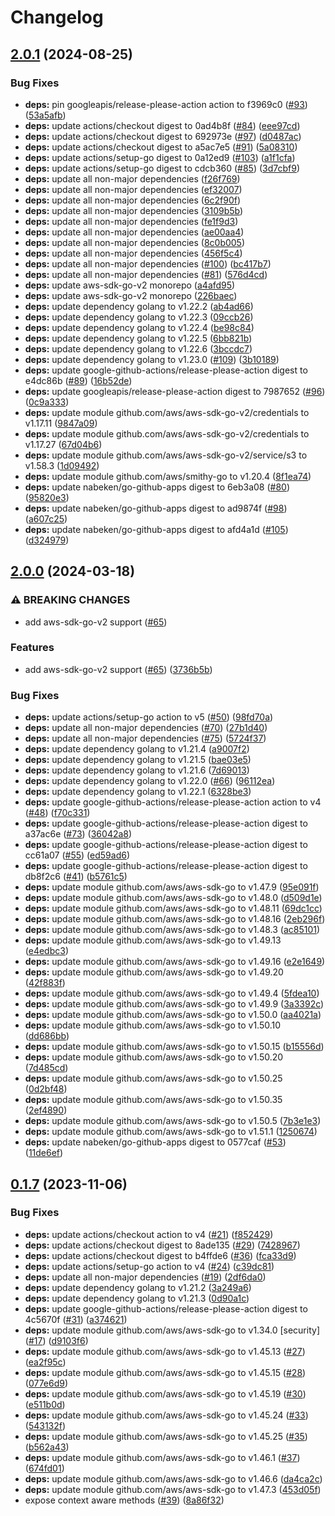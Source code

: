 # Changelog

## [2.0.1](https://github.com/nabeken/aws-go-s3/compare/v2.0.0...v2.0.1) (2024-08-25)


### Bug Fixes

* **deps:** pin googleapis/release-please-action action to f3969c0 ([#93](https://github.com/nabeken/aws-go-s3/issues/93)) ([53a5afb](https://github.com/nabeken/aws-go-s3/commit/53a5afbcceb4f5573b560ebc5512318b0473e53c))
* **deps:** update actions/checkout digest to 0ad4b8f ([#84](https://github.com/nabeken/aws-go-s3/issues/84)) ([eee97cd](https://github.com/nabeken/aws-go-s3/commit/eee97cd5f46899c180f251230cbbef80c9436cc9))
* **deps:** update actions/checkout digest to 692973e ([#97](https://github.com/nabeken/aws-go-s3/issues/97)) ([d0487ac](https://github.com/nabeken/aws-go-s3/commit/d0487acaa0d2cc0d66b8e27f98549b5e566ce83c))
* **deps:** update actions/checkout digest to a5ac7e5 ([#91](https://github.com/nabeken/aws-go-s3/issues/91)) ([5a08310](https://github.com/nabeken/aws-go-s3/commit/5a0831012ee6ddd41d6b576e6290e6b07337716a))
* **deps:** update actions/setup-go digest to 0a12ed9 ([#103](https://github.com/nabeken/aws-go-s3/issues/103)) ([a1f1cfa](https://github.com/nabeken/aws-go-s3/commit/a1f1cfa5e0fb79e0834cd7c03feea242030fda88))
* **deps:** update actions/setup-go digest to cdcb360 ([#85](https://github.com/nabeken/aws-go-s3/issues/85)) ([3d7cbf9](https://github.com/nabeken/aws-go-s3/commit/3d7cbf905d3842a2dee26deecbaadfe83826d6cf))
* **deps:** update all non-major dependencies ([f26f769](https://github.com/nabeken/aws-go-s3/commit/f26f76908f8a1c6d8ba74b6d03c48ae14e728445))
* **deps:** update all non-major dependencies ([ef32007](https://github.com/nabeken/aws-go-s3/commit/ef32007b8cd4a683cc609220016080919118eb79))
* **deps:** update all non-major dependencies ([6c2f90f](https://github.com/nabeken/aws-go-s3/commit/6c2f90f5ab470a2422ab926f8aebd66af2bd6950))
* **deps:** update all non-major dependencies ([3109b5b](https://github.com/nabeken/aws-go-s3/commit/3109b5b1bf724122713a5e8e077108170da1c17f))
* **deps:** update all non-major dependencies ([fe1f9d3](https://github.com/nabeken/aws-go-s3/commit/fe1f9d3db50945458911851940bfac67c2b601f7))
* **deps:** update all non-major dependencies ([ae00aa4](https://github.com/nabeken/aws-go-s3/commit/ae00aa4587334152173a3488dfe05b407a1b97ad))
* **deps:** update all non-major dependencies ([8c0b005](https://github.com/nabeken/aws-go-s3/commit/8c0b005d49d92ff7b9c724a00286b0a597a9aa8c))
* **deps:** update all non-major dependencies ([456f5c4](https://github.com/nabeken/aws-go-s3/commit/456f5c448b1ea77577e117c460752975f81be786))
* **deps:** update all non-major dependencies ([#100](https://github.com/nabeken/aws-go-s3/issues/100)) ([bc417b7](https://github.com/nabeken/aws-go-s3/commit/bc417b7b1d514803823e1f8e5aed0db05ed0080e))
* **deps:** update all non-major dependencies ([#81](https://github.com/nabeken/aws-go-s3/issues/81)) ([576d4cd](https://github.com/nabeken/aws-go-s3/commit/576d4cd35c5e448781c2048a9b930ee949905a66))
* **deps:** update aws-sdk-go-v2 monorepo ([a4afd95](https://github.com/nabeken/aws-go-s3/commit/a4afd95c56da7df0072457578cdec2e6a4cb28e1))
* **deps:** update aws-sdk-go-v2 monorepo ([226baec](https://github.com/nabeken/aws-go-s3/commit/226baec21a9595ad2c532d587c519c060a5aae1c))
* **deps:** update dependency golang to v1.22.2 ([ab4ad66](https://github.com/nabeken/aws-go-s3/commit/ab4ad6603f699ae9437d4cb4121f0dca3de01f8d))
* **deps:** update dependency golang to v1.22.3 ([09ccb26](https://github.com/nabeken/aws-go-s3/commit/09ccb26380c5b7cece3658c79b45468770b739dd))
* **deps:** update dependency golang to v1.22.4 ([be98c84](https://github.com/nabeken/aws-go-s3/commit/be98c84295d46be7fecec40538d9cfde8b1a19dd))
* **deps:** update dependency golang to v1.22.5 ([6bb821b](https://github.com/nabeken/aws-go-s3/commit/6bb821bb7d5563de4a17724ac6eb8341eaaff0fd))
* **deps:** update dependency golang to v1.22.6 ([3bccdc7](https://github.com/nabeken/aws-go-s3/commit/3bccdc7dc03e3dc4e9c84403c12d76e463b707d8))
* **deps:** update dependency golang to v1.23.0 ([#109](https://github.com/nabeken/aws-go-s3/issues/109)) ([3b10189](https://github.com/nabeken/aws-go-s3/commit/3b10189b540d3e7deac8479ac02dca7d9c6589bd))
* **deps:** update google-github-actions/release-please-action digest to e4dc86b ([#89](https://github.com/nabeken/aws-go-s3/issues/89)) ([16b52de](https://github.com/nabeken/aws-go-s3/commit/16b52de0ff921c58e280d79fa8d4cf228a48136f))
* **deps:** update googleapis/release-please-action digest to 7987652 ([#96](https://github.com/nabeken/aws-go-s3/issues/96)) ([0c9a333](https://github.com/nabeken/aws-go-s3/commit/0c9a3336036218864cb860f0a0ef3e9845cce46c))
* **deps:** update module github.com/aws/aws-sdk-go-v2/credentials to v1.17.11 ([9847a09](https://github.com/nabeken/aws-go-s3/commit/9847a092b741cde289636755064045bcc980c9d3))
* **deps:** update module github.com/aws/aws-sdk-go-v2/credentials to v1.17.27 ([67d04b6](https://github.com/nabeken/aws-go-s3/commit/67d04b68f4855ebcaf728d1faa25a884bbcf9f99))
* **deps:** update module github.com/aws/aws-sdk-go-v2/service/s3 to v1.58.3 ([1d09492](https://github.com/nabeken/aws-go-s3/commit/1d09492f4e32386c63e66cc50901ff225a7cfb32))
* **deps:** update module github.com/aws/smithy-go to v1.20.4 ([8f1ea74](https://github.com/nabeken/aws-go-s3/commit/8f1ea7492af66aa6e548b81d3bbbcf4742153206))
* **deps:** update nabeken/go-github-apps digest to 6eb3a08 ([#80](https://github.com/nabeken/aws-go-s3/issues/80)) ([95820e3](https://github.com/nabeken/aws-go-s3/commit/95820e3e69f139890a00925b69b86119e480f828))
* **deps:** update nabeken/go-github-apps digest to ad9874f ([#98](https://github.com/nabeken/aws-go-s3/issues/98)) ([a607c25](https://github.com/nabeken/aws-go-s3/commit/a607c25511f1c9fb07930ebab362144c566de1ea))
* **deps:** update nabeken/go-github-apps digest to afd4a1d ([#105](https://github.com/nabeken/aws-go-s3/issues/105)) ([d324979](https://github.com/nabeken/aws-go-s3/commit/d32497986b43673078dd84c9aca1ae56e0369e53))

## [2.0.0](https://github.com/nabeken/aws-go-s3/compare/v0.1.7...v2.0.0) (2024-03-18)


### ⚠ BREAKING CHANGES

* add aws-sdk-go-v2 support ([#65](https://github.com/nabeken/aws-go-s3/issues/65))

### Features

* add aws-sdk-go-v2 support ([#65](https://github.com/nabeken/aws-go-s3/issues/65)) ([3736b5b](https://github.com/nabeken/aws-go-s3/commit/3736b5b68994335013a789c9277adef1a8a7ce6e))


### Bug Fixes

* **deps:** update actions/setup-go action to v5 ([#50](https://github.com/nabeken/aws-go-s3/issues/50)) ([98fd70a](https://github.com/nabeken/aws-go-s3/commit/98fd70a708da6d10814c2b69abf549e7f704d13f))
* **deps:** update all non-major dependencies ([#70](https://github.com/nabeken/aws-go-s3/issues/70)) ([27b1d40](https://github.com/nabeken/aws-go-s3/commit/27b1d4042ffa3d8fe907fe847c211336aeba6b92))
* **deps:** update all non-major dependencies ([#75](https://github.com/nabeken/aws-go-s3/issues/75)) ([5724f37](https://github.com/nabeken/aws-go-s3/commit/5724f377214aa69b6ecff2c965475ebdfdf4a21c))
* **deps:** update dependency golang to v1.21.4 ([a9007f2](https://github.com/nabeken/aws-go-s3/commit/a9007f2ebdb875d831202e6be364ea4517a82ed7))
* **deps:** update dependency golang to v1.21.5 ([bae03e5](https://github.com/nabeken/aws-go-s3/commit/bae03e5c026e6b82054a33913b633312c514bff6))
* **deps:** update dependency golang to v1.21.6 ([7d69013](https://github.com/nabeken/aws-go-s3/commit/7d69013d769bb551094aa76dba7c1f7fc2d3e939))
* **deps:** update dependency golang to v1.22.0 ([#66](https://github.com/nabeken/aws-go-s3/issues/66)) ([96112ea](https://github.com/nabeken/aws-go-s3/commit/96112ea6f301cb7cced8b5faa646e1d0e01b7586))
* **deps:** update dependency golang to v1.22.1 ([6328be3](https://github.com/nabeken/aws-go-s3/commit/6328be3497ff74c4f1c29a75d4b5d5a751ac04a0))
* **deps:** update google-github-actions/release-please-action action to v4 ([#48](https://github.com/nabeken/aws-go-s3/issues/48)) ([f70c331](https://github.com/nabeken/aws-go-s3/commit/f70c33111c9308d28a72dd99b27eb48b797d309d))
* **deps:** update google-github-actions/release-please-action digest to a37ac6e ([#73](https://github.com/nabeken/aws-go-s3/issues/73)) ([36042a8](https://github.com/nabeken/aws-go-s3/commit/36042a8f6593e632eb82dc696723f19fd9d1a800))
* **deps:** update google-github-actions/release-please-action digest to cc61a07 ([#55](https://github.com/nabeken/aws-go-s3/issues/55)) ([ed59ad6](https://github.com/nabeken/aws-go-s3/commit/ed59ad6b0482c9294609975ea78ad5ab72876c09))
* **deps:** update google-github-actions/release-please-action digest to db8f2c6 ([#41](https://github.com/nabeken/aws-go-s3/issues/41)) ([b5761c5](https://github.com/nabeken/aws-go-s3/commit/b5761c58dcf9cf20302f5727e9fc092affc01043))
* **deps:** update module github.com/aws/aws-sdk-go to v1.47.9 ([95e091f](https://github.com/nabeken/aws-go-s3/commit/95e091f38baf289dac8909530b89567d2b7ef40e))
* **deps:** update module github.com/aws/aws-sdk-go to v1.48.0 ([d509d1e](https://github.com/nabeken/aws-go-s3/commit/d509d1ea0a6aaef324de75a5852a54648cbeadc6))
* **deps:** update module github.com/aws/aws-sdk-go to v1.48.11 ([69dc1cc](https://github.com/nabeken/aws-go-s3/commit/69dc1cc38cd15ab1e8a925538665ecfc542352e1))
* **deps:** update module github.com/aws/aws-sdk-go to v1.48.16 ([2eb296f](https://github.com/nabeken/aws-go-s3/commit/2eb296fe798b4c41ca91910e1686e760a6ac6e90))
* **deps:** update module github.com/aws/aws-sdk-go to v1.48.3 ([ac85101](https://github.com/nabeken/aws-go-s3/commit/ac85101d69fe409cf74995bd65f2a1fe8e2a894c))
* **deps:** update module github.com/aws/aws-sdk-go to v1.49.13 ([e4edbc3](https://github.com/nabeken/aws-go-s3/commit/e4edbc39da6551807f3c53384107480bdf2f407d))
* **deps:** update module github.com/aws/aws-sdk-go to v1.49.16 ([e2e1649](https://github.com/nabeken/aws-go-s3/commit/e2e1649e31864d747c6b86187c0ffd76567f4e27))
* **deps:** update module github.com/aws/aws-sdk-go to v1.49.20 ([42f883f](https://github.com/nabeken/aws-go-s3/commit/42f883fc7ccafb653c5be9cb7bd70fb9de32ddf2))
* **deps:** update module github.com/aws/aws-sdk-go to v1.49.4 ([5fdea10](https://github.com/nabeken/aws-go-s3/commit/5fdea10156127ac7f912a89d914f687957480e00))
* **deps:** update module github.com/aws/aws-sdk-go to v1.49.9 ([3a3392c](https://github.com/nabeken/aws-go-s3/commit/3a3392c6148d03d068db06ffe5a9fc38b75660ef))
* **deps:** update module github.com/aws/aws-sdk-go to v1.50.0 ([aa4021a](https://github.com/nabeken/aws-go-s3/commit/aa4021a54e8c029c84be139d422baa1b17bea37e))
* **deps:** update module github.com/aws/aws-sdk-go to v1.50.10 ([dd686bb](https://github.com/nabeken/aws-go-s3/commit/dd686bbf2ca717e7865a2534b431f7d1c6a8efa3))
* **deps:** update module github.com/aws/aws-sdk-go to v1.50.15 ([b15556d](https://github.com/nabeken/aws-go-s3/commit/b15556de9bb32aed7759f0b1f26557aafd6efb25))
* **deps:** update module github.com/aws/aws-sdk-go to v1.50.20 ([7d485cd](https://github.com/nabeken/aws-go-s3/commit/7d485cd758319743865874021e4ff648b0dd4629))
* **deps:** update module github.com/aws/aws-sdk-go to v1.50.25 ([0d2bf48](https://github.com/nabeken/aws-go-s3/commit/0d2bf48f15a8ab169c1fb400557930bbb6f4628f))
* **deps:** update module github.com/aws/aws-sdk-go to v1.50.35 ([2ef4890](https://github.com/nabeken/aws-go-s3/commit/2ef4890cca4008902e7b3504ba4c35c208cc3d4c))
* **deps:** update module github.com/aws/aws-sdk-go to v1.50.5 ([7b3e1e3](https://github.com/nabeken/aws-go-s3/commit/7b3e1e31ce1d9dc047143008b3cee8ddd0a9c736))
* **deps:** update module github.com/aws/aws-sdk-go to v1.51.1 ([1250674](https://github.com/nabeken/aws-go-s3/commit/1250674ac4d4e96d51c589395150efe3244b62db))
* **deps:** update nabeken/go-github-apps digest to 0577caf ([#53](https://github.com/nabeken/aws-go-s3/issues/53)) ([11de6ef](https://github.com/nabeken/aws-go-s3/commit/11de6ef7846b3ca13a55cd9594ca26537868401c))

## [0.1.7](https://github.com/nabeken/aws-go-s3/compare/v0.1.6...v0.1.7) (2023-11-06)


### Bug Fixes

* **deps:** update actions/checkout action to v4 ([#21](https://github.com/nabeken/aws-go-s3/issues/21)) ([f852429](https://github.com/nabeken/aws-go-s3/commit/f8524293c13887d9df89d37e1d455d82d2ed8db7))
* **deps:** update actions/checkout digest to 8ade135 ([#29](https://github.com/nabeken/aws-go-s3/issues/29)) ([7428967](https://github.com/nabeken/aws-go-s3/commit/7428967062cc29a2bfa10c5072d7e555921bb407))
* **deps:** update actions/checkout digest to b4ffde6 ([#36](https://github.com/nabeken/aws-go-s3/issues/36)) ([fca33d9](https://github.com/nabeken/aws-go-s3/commit/fca33d9de2a8dd581d198722d913994e31e13654))
* **deps:** update actions/setup-go action to v4 ([#24](https://github.com/nabeken/aws-go-s3/issues/24)) ([c39dc81](https://github.com/nabeken/aws-go-s3/commit/c39dc81a3620a0f735d14762e25257f78d9edc51))
* **deps:** update all non-major dependencies ([#19](https://github.com/nabeken/aws-go-s3/issues/19)) ([2df6da0](https://github.com/nabeken/aws-go-s3/commit/2df6da01504ec40c8f231d231e71625281c402aa))
* **deps:** update dependency golang to v1.21.2 ([3a249a6](https://github.com/nabeken/aws-go-s3/commit/3a249a6ca3db664d783488c674b574d0a79e500d))
* **deps:** update dependency golang to v1.21.3 ([0d90a1c](https://github.com/nabeken/aws-go-s3/commit/0d90a1c176ba2a902f87a7385fb8cae0c577780e))
* **deps:** update google-github-actions/release-please-action digest to 4c5670f ([#31](https://github.com/nabeken/aws-go-s3/issues/31)) ([a374621](https://github.com/nabeken/aws-go-s3/commit/a37462135fc30ed02110cfc59b0e5c6b8dbc3362))
* **deps:** update module github.com/aws/aws-sdk-go to v1.34.0 [security] ([#17](https://github.com/nabeken/aws-go-s3/issues/17)) ([d9103f6](https://github.com/nabeken/aws-go-s3/commit/d9103f627bc1bc96a1bfd1e84140d473deffbd18))
* **deps:** update module github.com/aws/aws-sdk-go to v1.45.13 ([#27](https://github.com/nabeken/aws-go-s3/issues/27)) ([ea2f95c](https://github.com/nabeken/aws-go-s3/commit/ea2f95cbaad9c60c40da787e0aa9d9493e25bb33))
* **deps:** update module github.com/aws/aws-sdk-go to v1.45.15 ([#28](https://github.com/nabeken/aws-go-s3/issues/28)) ([077e6d9](https://github.com/nabeken/aws-go-s3/commit/077e6d9bafd9cb691aee591cc04c9e8088231c19))
* **deps:** update module github.com/aws/aws-sdk-go to v1.45.19 ([#30](https://github.com/nabeken/aws-go-s3/issues/30)) ([e511b0d](https://github.com/nabeken/aws-go-s3/commit/e511b0d65318e79a379f2bad5a532ddce1ed373b))
* **deps:** update module github.com/aws/aws-sdk-go to v1.45.24 ([#33](https://github.com/nabeken/aws-go-s3/issues/33)) ([543132f](https://github.com/nabeken/aws-go-s3/commit/543132fedaad30acf6993f6f2e7156a55edc9ef6))
* **deps:** update module github.com/aws/aws-sdk-go to v1.45.25 ([#35](https://github.com/nabeken/aws-go-s3/issues/35)) ([b562a43](https://github.com/nabeken/aws-go-s3/commit/b562a43d7bfe6779f2429fa6971a0e378a0b36a3))
* **deps:** update module github.com/aws/aws-sdk-go to v1.46.1 ([#37](https://github.com/nabeken/aws-go-s3/issues/37)) ([674fd01](https://github.com/nabeken/aws-go-s3/commit/674fd0101fcf9f6056ee74f3333f5d33d3dadd49))
* **deps:** update module github.com/aws/aws-sdk-go to v1.46.6 ([da4ca2c](https://github.com/nabeken/aws-go-s3/commit/da4ca2ca005532f54988ba80562cd3e2433c7319))
* **deps:** update module github.com/aws/aws-sdk-go to v1.47.3 ([453d05f](https://github.com/nabeken/aws-go-s3/commit/453d05fc4733d8d4d5ec719a9f80266ff7ed4d2d))
* expose context aware methods ([#39](https://github.com/nabeken/aws-go-s3/issues/39)) ([8a86f32](https://github.com/nabeken/aws-go-s3/commit/8a86f32599266d2785348a2f8b8738fe148e095f))
